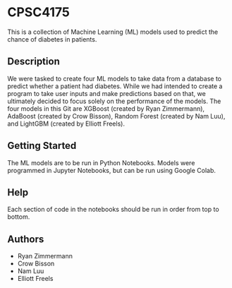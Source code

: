 # CPSC4175
This is a collection of Machine Learning (ML) models used to predict the chance of diabetes in patients.
## Description
We were tasked to create four ML models to take data from a database to predict whether a patient had diabetes. While we had intended to create a program to take user inputs and make predictions based on that, we ultimately decided to focus solely on the performance of the models. The four models in this Git are XGBoost (created by Ryan Zimmermann), AdaBoost (created by Crow Bisson), Random Forest (created by Nam Luu), and LightGBM (created by Elliott Freels). 
## Getting Started
The ML models are to be run in Python Notebooks. Models were programmed in Jupyter Notebooks, but can be run using Google Colab.
## Help
Each section of code in the notebooks should be run in order from top to bottom.
## Authors
* Ryan Zimmermann
* Crow Bisson
* Nam Luu
* Elliott Freels
